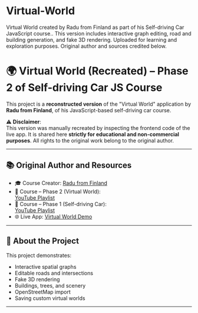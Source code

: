 # Virtual-World
Virtual World created by Radu from Finland as part of his Self-driving Car JavaScript course.. This version includes interactive graph editing, road and building generation, and fake 3D rendering. Uploaded for learning and exploration purposes. Original author and sources credited below.
# 🌍 Virtual World (Recreated) – Phase 2 of Self-driving Car JS Course

This project is a **reconstructed version** of the "Virtual World" application by **Radu from Finland**, of his JavaScript-based self-driving car course.

⚠️ **Disclaimer**:  
This version was manually recreated by inspecting the frontend code of the live app. It is shared here **strictly for educational and non-commercial purposes**. All rights to the original work belong to the original author.

---

## 📚 Original Author and Resources

- 🎓 Course Creator: [Radu from Finland](https://www.youtube.com/@RaduFin)
- 🧠 Course – Phase 2 (Virtual World):  
  [YouTube Playlist](https://www.youtube.com/playlist?list=PLB0Tybl0UNfZtY5IQl1aNwcoOPJNtnPEO)
- 🧠 Course – Phase 1 (Self-driving Car):  
  [YouTube Playlist](https://www.youtube.com/playlist?list=PLB0Tybl0UNfYoJE7ZwsBQoDIG4YN9ptyY)
- 🌐 Live App: [Virtual World Demo](https://radufromfinland.com/projects/virtualworld/)

---

## 🚀 About the Project

This project demonstrates:
- Interactive spatial graphs
- Editable roads and intersections
- Fake 3D rendering
- Buildings, trees, and scenery
- OpenStreetMap import
- Saving custom virtual worlds

---
